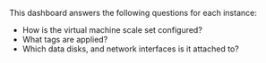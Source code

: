 This dashboard answers the following questions for each instance:

- How is the virtual machine scale set configured?
- What tags are applied?
- Which data disks, and network interfaces is it attached to?
